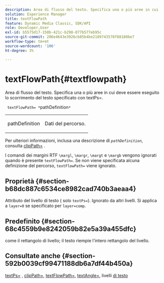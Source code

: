 ```yaml
---
description: Area di flusso del testo. Specifica una o più aree in cui deve essere eseguito lo scorrimento del testo specificato con textPs=.
solution: Experience Manager
title: textFlowPath
feature: Dynamic Media Classic, SDK/API
role: Developer,User
exl-id: b5575d17-150b-421c-b298-077b577eb95c
source-git-commit: 206e4643e3926cb85b4be2189743578f88180be7
workflow-type: tm+mt
source-wordcount: '106'
ht-degree: 3%

---
```


# textFlowPath{#textflowpath}

Area di flusso del testo. Specifica una o più aree in cui deve essere eseguito lo scorrimento del testo specificato con textPs=.

` textFlowPath= *`pathDefinition`*`

<table id="simpletable_52CEFF5C3CCB4642A9A320D01B1BF8E0"> 
 <tr class="strow"> 
  <td class="stentry"> <p> <span class="varname"> pathDefinition  </span> </p> </td> 
  <td class="stentry"> <p>Dati del percorso. </p> </td> 
 </tr> 
</table>

Per ulteriori informazioni, inclusa una descrizione di *`pathDefinition`*, consulta [clipPath=](../../../../../is-api/http-ref/image-serving-api-ref/c-http-protocol-reference/c-command-reference/r-clippath.md#reference-8139b1b52dc54749b51b109521ddf83d) .

I comandi dei margini RTF `\margl`, `\margr`, `\margt` e `\margb` vengono ignorati quando è presente `textFlowPath=`. Se non viene specificata alcuna definizione del percorso, `textFlowPath=` viene ignorato.

## Proprietà {#section-b68dc887c6534ce8982cad740b3aeaa4}

Attributo del livello di testo ( solo `textPs=`). Ignorato da altri livelli. Si applica a `layer=0` se specificato per `layer=comp`.

## Predefinito {#section-68c4559b9e8242059b82e5a39a455dfc}

come il rettangolo di livello; il testo riempie l&#39;intero rettangolo del livello.

## Consultate anche {#section-592b0039cf99471188db6a7df44b450a}

[textPs=](../../../../../is-api/http-ref/image-serving-api-ref/c-http-protocol-reference/c-command-reference/r-textps.md#reference-4209a2a6169f44278da2647cfb0cd767) ,  [clipPath=](../../../../../is-api/http-ref/image-serving-api-ref/c-http-protocol-reference/c-command-reference/r-clippath.md#reference-8139b1b52dc54749b51b109521ddf83d),  [textFlowPath=](../../../../../is-api/http-ref/image-serving-api-ref/c-http-protocol-reference/c-command-reference/r-textflowpath.md#reference-0b8d9493d71342f0b6a64a6d221584ef),  [textAngle=](../../../../../is-api/http-ref/image-serving-api-ref/c-http-protocol-reference/c-command-reference/r-textangle.md#reference-447f624c0e764d0cb5c75846d1b44d15), livelli  [di testo](../../../../../is-api/http-ref/image-serving-api-ref/c-http-protocol-reference/c-text-formatting/r-text-layers.md#reference-47e78cfb18134db5ab09e17af14a6a8f)
